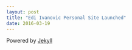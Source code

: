 ```yaml
---
layout: post
title: "Edi Ivanovic Personal Site Launched"
date: 2016-03-19
---
```


Powered by [Jekyll](http://jekyllrb.com)
